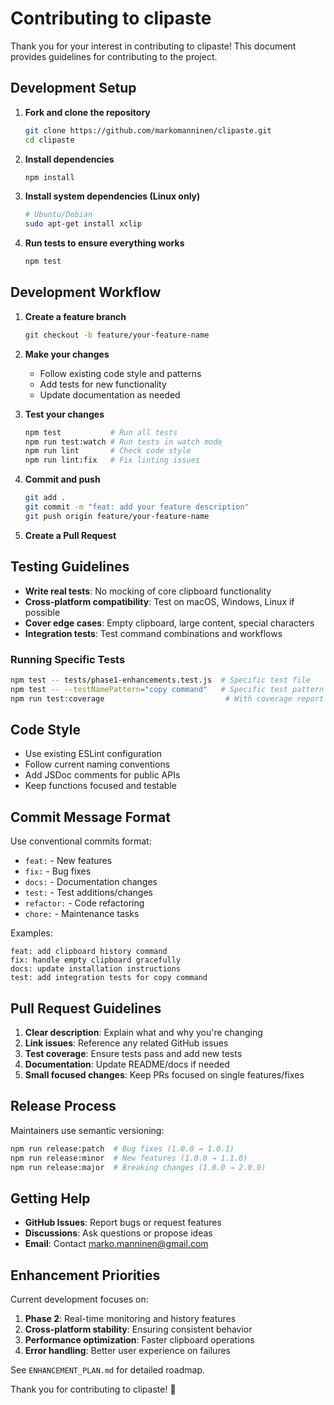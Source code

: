 # Contributing to clipaste

Thank you for your interest in contributing to clipaste! This document provides guidelines for contributing to the project.

## Development Setup

1. **Fork and clone the repository**

   ```bash
   git clone https://github.com/markomanninen/clipaste.git
   cd clipaste
   ```

2. **Install dependencies**

   ```bash
   npm install
   ```

3. **Install system dependencies (Linux only)**

   ```bash
   # Ubuntu/Debian
   sudo apt-get install xclip
   ```

4. **Run tests to ensure everything works**

   ```bash
   npm test
   ```

## Development Workflow

1. **Create a feature branch**

   ```bash
   git checkout -b feature/your-feature-name
   ```

2. **Make your changes**
   - Follow existing code style and patterns
   - Add tests for new functionality
   - Update documentation as needed

3. **Test your changes**

   ```bash
   npm test           # Run all tests
   npm run test:watch # Run tests in watch mode
   npm run lint       # Check code style
   npm run lint:fix   # Fix linting issues
   ```

4. **Commit and push**

   ```bash
   git add .
   git commit -m "feat: add your feature description"
   git push origin feature/your-feature-name
   ```

5. **Create a Pull Request**

## Testing Guidelines

- **Write real tests**: No mocking of core clipboard functionality
- **Cross-platform compatibility**: Test on macOS, Windows, Linux if possible
- **Cover edge cases**: Empty clipboard, large content, special characters
- **Integration tests**: Test command combinations and workflows

### Running Specific Tests

```bash
npm test -- tests/phase1-enhancements.test.js  # Specific test file
npm test -- --testNamePattern="copy command"   # Specific test pattern
npm run test:coverage                           # With coverage report
```

## Code Style

- Use existing ESLint configuration
- Follow current naming conventions
- Add JSDoc comments for public APIs
- Keep functions focused and testable

## Commit Message Format

Use conventional commits format:

- `feat:` - New features
- `fix:` - Bug fixes  
- `docs:` - Documentation changes
- `test:` - Test additions/changes
- `refactor:` - Code refactoring
- `chore:` - Maintenance tasks

Examples:

```
feat: add clipboard history command
fix: handle empty clipboard gracefully  
docs: update installation instructions
test: add integration tests for copy command
```

## Pull Request Guidelines

1. **Clear description**: Explain what and why you're changing
2. **Link issues**: Reference any related GitHub issues
3. **Test coverage**: Ensure tests pass and add new tests
4. **Documentation**: Update README/docs if needed
5. **Small focused changes**: Keep PRs focused on single features/fixes

## Release Process

Maintainers use semantic versioning:

```bash
npm run release:patch  # Bug fixes (1.0.0 → 1.0.1)
npm run release:minor  # New features (1.0.0 → 1.1.0)  
npm run release:major  # Breaking changes (1.0.0 → 2.0.0)
```

## Getting Help

- **GitHub Issues**: Report bugs or request features
- **Discussions**: Ask questions or propose ideas
- **Email**: Contact <marko.manninen@gmail.com>

## Enhancement Priorities

Current development focuses on:

1. **Phase 2**: Real-time monitoring and history features
2. **Cross-platform stability**: Ensuring consistent behavior
3. **Performance optimization**: Faster clipboard operations
4. **Error handling**: Better user experience on failures

See `ENHANCEMENT_PLAN.md` for detailed roadmap.

Thank you for contributing to clipaste! 🚀
